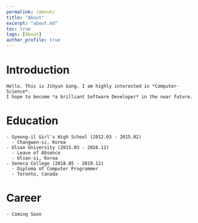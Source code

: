 ```yaml
---
permalink: /about/
title: "About"
excerpt: "about.md"
toc: true
tags: [About]
author_profile: true
---
```


  # Introduction
    Hello. This is Jihyun Gong. I am highly interested in *Computer-Science*.   
    I hope to become *a brilliant Software Developer* in the near future. 


  # Education
    - Gyeong-il Girl's High School (2012.03 - 2015.02)
      - Changwon-si, Korea
    - Ulsan University (2015.03 - 2016.12)
      - Leave of Absence
      - Ulsan-si, Korea
    - Seneca College (2018.05 - 2019.12)
      - Diploma of Computer Programmer
      - Toronto, Canada


  # Career
    - Coming Soon

